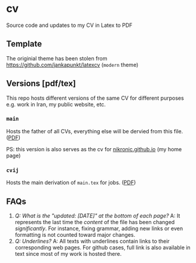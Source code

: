 # cv
Source code and updates to my CV in Latex to PDF

## Template
The originial theme has been stolen from https://github.com/jankapunkt/latexcv (`modern` theme)

## Versions [pdf/tex]
This repo hosts different versions of the same CV for different purposes e.g. work in Iran, my public website, etc.

### `main`
Hosts the father of all CVs, everything else will be dervied from this file. ([PDF](main.pdf))

PS: this version is also serves as the cv for [nikronic.github.io](nikronic.github.io) (my home page)

### `cvij`
Hosts the main derivation of `main.tex` for jobs. ([PDF](cvij.pdf))

## FAQs
1. *Q: What is the "updated: [DATE]" at the bottom of each page?* A: It represents the last time the *content* of the file has been changed *significantly*.
For instance, fixing grammar, adding new links or even formatting is not counted toward major changes.
2. *Q: Underlines?* A: All texts with underlines contain links to their corresponding web pages. For github cases, full link is also available in text since most of my work is hosted there.
